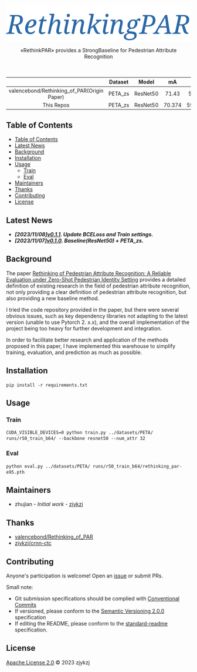 <!-- <div align="right">
  Language:
    🇺🇸
  <a title="Chinese" href="./README.zh-CN.md">🇨🇳</a>
</div> -->

<div align="center"><a title="" href="https://github.com/zjykzj/RethinkingPAR"><img align="center" src="assets/icons/RethinkingPAR.svg" alt=""></a></div>

<p align="center">
  «RethinkPAR» provides a StrongBaseline for Pedestrian Attribute Recognition 
<br>
<br>
  <a href="https://github.com/RichardLitt/standard-readme"><img src="https://img.shields.io/badge/standard--readme-OK-green.svg?style=flat-square" alt=""></a>
  <a href="https://conventionalcommits.org"><img src="https://img.shields.io/badge/Conventional%20Commits-1.0.0-yellow.svg" alt=""></a>
  <a href="http://commitizen.github.io/cz-cli/"><img src="https://img.shields.io/badge/commitizen-friendly-brightgreen.svg" alt=""></a>
</p>

|                                             | Dataset |   Model  |   mA   |   Acc  |  Prec  |   Rec  |   F1   |
|:-------------------------------------------:|:-------:|:--------:|:------:|:------:|:------:|:------:|:------:|
| valencebond/Rethinking_of_PAR(Origin Paper) | PETA_zs | ResNet50 |  71.43 |  58.69 |  74.41 |  69.82 |  72.04 |
|                  This Repos                 | PETA_zs | ResNet50 | 70.374 | 59.106 | 75.239 | 69.822 | 72.429 |

## Table of Contents

- [Table of Contents](#table-of-contents)
- [Latest News](#latest-news)
- [Background](#background)
- [Installation](#installation)
- [Usage](#usage)
  - [Train](#train)
  - [Eval](#eval)
- [Maintainers](#maintainers)
- [Thanks](#thanks)
- [Contributing](#contributing)
- [License](#license)

## Latest News

* ***[2023/11/08][v0.1.1](https://github.com/zjykzj/RethinkingPAR/releases/tag/v0.1.1). Update BCELoss and Train settings.***
* ***[2023/11/07][v0.1.0](https://github.com/zjykzj/RethinkingPAR/releases/tag/v0.1.0). Baseline(ResNet50) + PETA_zs.***

## Background

The paper [Rethinking of Pedestrian Attribute Recognition: A Reliable Evaluation under Zero-Shot Pedestrian Identity Setting](https://arxiv.org/abs/2107.03576) provides a detailed definition of existing research in the field of pedestrian attribute recognition, not only providing a clear definition of pedestrian attribute recognition, but also providing a new baseline method.

I tried the code repository provided in the paper, but there were several obvious issues, such as key dependency libraries not adapting to the latest version (unable to use Pytorch 2. x.x), and the overall implementation of the project being too heavy for further development and integration.

In order to facilitate better research and application of the methods proposed in this paper, I have implemented this warehouse to simplify training, evaluation, and prediction as much as possible.

## Installation

```shell
pip install -r requirements.txt
```

## Usage

### Train

```shell
CUDA_VISIBLE_DEVICES=0 python train.py ../datasets/PETA/ runs/r50_train_b64/ --backbone resnet50 --num_attr 32
```

### Eval

```shell
python eval.py ../datasets/PETA/ runs/r50_train_b64/rethinking_par-e95.pth 
```

## Maintainers

* zhujian - *Initial work* - [zjykzj](https://github.com/zjykzj)

## Thanks

* [valencebond/Rethinking_of_PAR](https://github.com/valencebond/Rethinking_of_PAR)
* [zjykzj/crnn-ctc](https://github.com/zjykzj/crnn-ctc)

## Contributing

Anyone's participation is welcome! Open an [issue](https://github.com/zjykzj/RethinkingPAR/issues) or submit PRs.

Small note:

* Git submission specifications should be complied
  with [Conventional Commits](https://www.conventionalcommits.org/en/v1.0.0-beta.4/)
* If versioned, please conform to the [Semantic Versioning 2.0.0](https://semver.org) specification
* If editing the README, please conform to the [standard-readme](https://github.com/RichardLitt/standard-readme)
  specification.

## License

[Apache License 2.0](LICENSE) © 2023 zjykzj